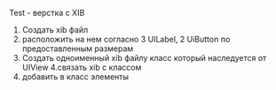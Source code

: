Test - верстка с XIB
1. Создать xib файл
2. расположить на нем согласно 3 UILabel, 2 UiButton  по предоставленным размерам
3. Создать одноименный xib файлу класс который наследуется от UIView
4.связать xib с  классом 
5. добавить в класс элементы
